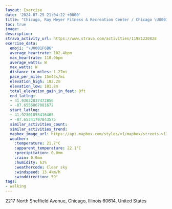 ```yaml
---
layout: Exercise
date: '2024-07-25 21:04:22 +0000'
title: "Chicago, Ray Meyer Fitness & Recreation Center / Chicago \U0001F6B6"
toc: true
image:
description:
strava_activity_url: https://www.strava.com/activities/11981220828
exercise_data:
  emoji: "\U0001F6B6"
  average_heartrate: 102.4bpm
  max_heartrate: 110.0bpm
  average_watts: W
  max_watts: W
  distance_in_miles: 1.27mi
  pace_per_mile: 15m43s/mi
  elevation_high: 182.2m
  elevation_low: 181.8m
  total_elevation_gain_in_feet: 0ft
  end_latlng:
  - 41.93032837472856
  - -87.6556867081672
  start_latlng:
  - 41.92301055416465
  - -87.65341797843575
  similar_activities_count:
  similar_activities_trend:
  mapbox_image_url: https://api.mapbox.com/styles/v1/mapbox/streets-v11/static/path-5+787af2-1.0(us%7B~Fry~uOaA%40SAk%40Hu%40E%7DA%40sHNIFIPGFGPBAk%40h%40sB~C),pin-s-s+e5b22e(-87.65354,41.92587),pin-s-f+89ae00(-87.65491,41.92976)/auto/800x800?access_token=pk.eyJ1Ijoiam9zaGJlY2ttYW4iLCJhIjoiY205eWR2aDd1MWZ6djJrbXc4a3M0bWZleiJ9.XiG9OWkNcZk2QzjJbxLB4A
  weather:
    :temperature: 21.7°C
    :apparent_temperature: 22.1°C
    :precipitation: 0.0mm
    :rain: 0.0mm
    :humidity: 63%
    :weathercode: Clear sky
    :windspeed: 13.4km/h
    :winddirection: 59°
tags:
- walking
---
```

2217 North Sheffield Avenue, Chicago, Illinois 60614, United States

